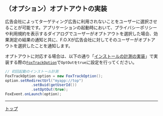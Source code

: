 ## （オプション）オプトアウトの実装
広告会社によってターゲティング広告に利用されないことをユーザーに選択させることが可能です。アプリケーションの起動時において、プライバシーポリシーや利用規約を表示するダイアログでユーザーがオプトアウトを選択した場合、効果測定の結果の通知と共に、F.O.Xが広告会社に対してそのユーザーがオプトアウトを選択したことを通知します。
オプトアウトに対応する場合は、以下の通り「[インストールの計測の実装](/4.x/lang/ja/doc/track_install/README.md#track_install_optional)」で実装する際の[`FoxTrackOption`](./4.x/lang/ja/doc/sdk_api/README.md#foxtrackoption)で`OptOutをtrue`に設定を行ってください。

```java
// 初回起動のインストール計測
FoxTrackOption option = new FoxTrackOption();
option.setRedirectUrl("myapp://top")
			.setBuid(getUserId())
			.setOptOut(true);
FoxEvent.onLaunch(option);
```

---
[トップ](/4.x/lang/ja/README.md)
